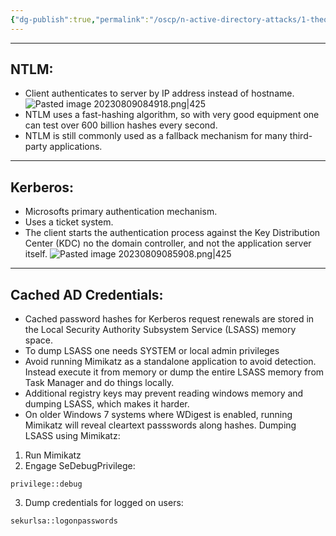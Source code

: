 ```yaml
---
{"dg-publish":true,"permalink":"/oscp/n-active-directory-attacks/1-theory-mimikatz/","updated":"2024-01-05T11:36:47.888+01:00"}
---
```


---------
## NTLM:
- Client authenticates to server by IP address instead of hostname.
![Pasted image 20230809084918.png|425](/img/user/IMAGES/Pasted%20image%2020230809084918.png)
- NTLM uses a fast-hashing algorithm, so with very good equipment one can test over 600 billion hashes every second.
- NTLM is still commonly used as a fallback mechanism for many third-party applications.

----------
## Kerberos:
- Microsofts primary authentication mechanism.
- Uses a ticket system.
- The client starts the authentication process against the Key Distribution Center (KDC) no the domain controller, and not the application server itself.
![Pasted image 20230809085908.png|425](/img/user/IMAGES/Pasted%20image%2020230809085908.png)

---------------
## Cached AD Credentials:
- Cached password hashes for Kerberos request renewals are stored in the Local Security Authority Subsystem Service (LSASS) memory space.
- To dump LSASS one needs SYSTEM or local admin privileges
- Avoid running Mimikatz as a standalone application to avoid detection. Instead execute it from memory or dump the entire LSASS memory from Task Manager and do things locally.
- Additional registry keys may prevent reading windows memory and dumping LSASS, which makes it harder.
- On older Windows 7 systems where WDigest is enabled, running Mimikatz will reveal cleartext passswords along hashes.
Dumping LSASS using Mimikatz:
1. Run Mimikatz
2. Engage SeDebugPrivilege:
```
privilege::debug
```
3. Dump credentials for logged on users:
```
sekurlsa::logonpasswords
```
